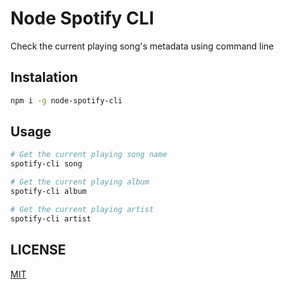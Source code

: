 # Node Spotify CLI

Check the current playing song's metadata using command line

## Instalation

```bash
npm i -g node-spotify-cli
```

## Usage

```bash
# Get the current playing song name
spotify-cli song

# Get the current playing album
spotify-cli album

# Get the current playing artist
spotify-cli artist
```

## LICENSE

[MIT]()
